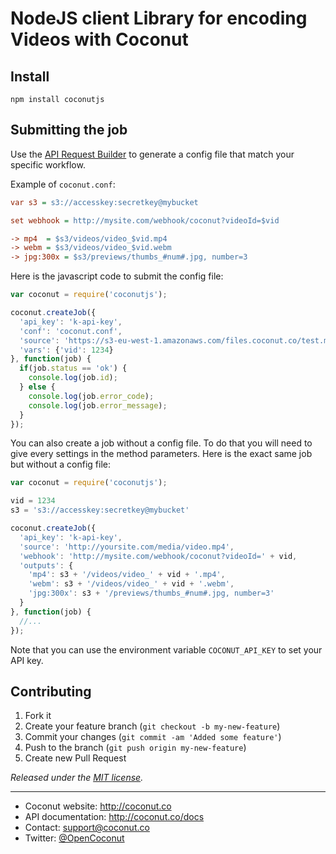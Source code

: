 # NodeJS client Library for encoding Videos with Coconut

## Install

```console
npm install coconutjs
```

## Submitting the job

Use the [API Request Builder](https://app.coconut.co/job/new) to generate a config file that match your specific workflow.

Example of `coconut.conf`:

```ini
var s3 = s3://accesskey:secretkey@mybucket

set webhook = http://mysite.com/webhook/coconut?videoId=$vid

-> mp4  = $s3/videos/video_$vid.mp4
-> webm = $s3/videos/video_$vid.webm
-> jpg:300x = $s3/previews/thumbs_#num#.jpg, number=3
```

Here is the javascript code to submit the config file:

```javascript
var coconut = require('coconutjs');

coconut.createJob({
  'api_key': 'k-api-key',
  'conf': 'coconut.conf',
  'source': 'https://s3-eu-west-1.amazonaws.com/files.coconut.co/test.mp4',
  'vars': {'vid': 1234}
}, function(job) {
  if(job.status == 'ok') {
    console.log(job.id);
  } else {
    console.log(job.error_code);
    console.log(job.error_message);
  }
});
```

You can also create a job without a config file. To do that you will need to give every settings in the method parameters. Here is the exact same job but without a config file:

```javascript
var coconut = require('coconutjs');

vid = 1234
s3 = 's3://accesskey:secretkey@mybucket'

coconut.createJob({
  'api_key': 'k-api-key',
  'source': 'http://yoursite.com/media/video.mp4',
  'webhook': 'http://mysite.com/webhook/coconut?videoId=' + vid,
  'outputs': {
    'mp4': s3 + '/videos/video_' + vid + '.mp4',
    'webm': s3 + '/videos/video_' + vid + '.webm',
    'jpg:300x': s3 + '/previews/thumbs_#num#.jpg, number=3'
  }
}, function(job) {
  //...
});
```

Note that you can use the environment variable `COCONUT_API_KEY` to set your API key.

## Contributing

1. Fork it
2. Create your feature branch (`git checkout -b my-new-feature`)
3. Commit your changes (`git commit -am 'Added some feature'`)
4. Push to the branch (`git push origin my-new-feature`)
5. Create new Pull Request


*Released under the [MIT license](http://www.opensource.org/licenses/mit-license.php).*

---

* Coconut website: http://coconut.co
* API documentation: http://coconut.co/docs
* Contact: [support@coconut.co](mailto:support@coconut.co)
* Twitter: [@OpenCoconut](http://twitter.com/opencoconut)
